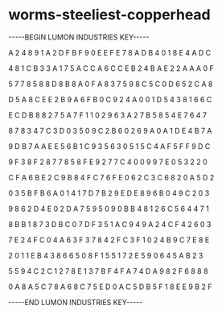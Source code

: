 # worms-steeliest-copperhead

-----BEGIN LUMON INDUSTRIES KEY-----

A 2 4 8 9 1 A 2 D F B F 9 0 E E F E 7 8 A D B 4 0 1 8 E 4 A D C

4 8 1 C B 3 3 A 1 7 5 A C C A 6 C C E B 2 4 B A E 2 2 A A A 0 F

5 7 7 8 5 8 8 D 8 B 8 A 0 F A 8 3 7 5 9 8 C 5 C 0 D 6 5 2 C A 8

D 5 A 8 C E E 2 B 9 A 6 F B 0 C 9 2 4 A 0 0 1 D 5 4 3 8 1 6 6 C

E C D B 8 8 2 7 5 A 7 F 1 1 0 2 9 6 3 A 2 7 B 5 8 5 4 E 7 6 4 7

8 7 8 3 4 7 C 3 D 0 3 5 0 9 C 2 B 6 0 2 6 9 A 0 A 1 D E 4 B 7 A

9 D B 7 A A E E 5 6 B 1 C 9 3 5 6 3 0 5 1 5 C 4 A F 5 F F 9 D C

9 F 3 8 F 2 8 7 7 8 5 8 F E 9 2 7 7 C 4 0 0 9 9 7 E 0 5 3 2 2 0

C F A 6 B E 2 C 9 B 8 4 F C 7 6 F E 0 6 2 C 3 C 6 8 2 0 A 5 D 2

0 3 5 B F B 6 A 0 1 4 1 7 D 7 B 2 9 E D E 8 9 6 B 0 4 9 C 2 0 3

9 8 6 2 D 4 E 0 2 D A 7 5 9 5 0 9 0 B B 4 8 1 2 6 C 5 6 4 4 7 1

8 B B 1 8 7 3 D B C 0 7 D F 3 5 1 A C 9 4 9 A 2 4 C F 4 2 6 0 3

7 E 2 4 F C 0 4 A 6 3 F 3 7 8 4 2 F C 3 F 1 0 2 4 B 9 C 7 E 8 E

2 0 1 1 E B 4 3 8 6 6 5 0 8 F 1 5 5 1 7 2 E 5 9 0 6 4 5 A B 2 3

5 5 9 4 C 2 C 1 2 7 8 E 1 3 7 B F 4 F A 7 4 D A 9 8 2 F 6 8 8 8

0 A 8 A 5 C 7 8 A 6 8 C 7 5 E D 0 A C 5 D B 5 F 1 8 E E 9 B 2 F

-----END LUMON INDUSTRIES KEY-----
